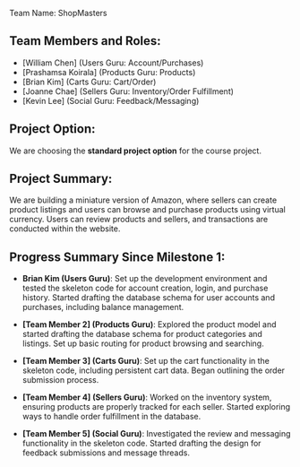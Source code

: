 Team Name: ShopMasters

## Team Members and Roles:

- [William Chen] (Users Guru: Account/Purchases)
- [Prashamsa Koirala] (Products Guru: Products)
- [Brian Kim] (Carts Guru: Cart/Order)
- [Joanne Chae] (Sellers Guru: Inventory/Order Fulfillment)
- [Kevin Lee] (Social Guru: Feedback/Messaging)

## Project Option:

We are choosing the **standard project option** for the course project.

## Project Summary:

We are building a miniature version of Amazon, where sellers can create product listings and users can browse and purchase products using virtual currency. Users can review products and sellers, and transactions are conducted within the website.

## Progress Summary Since Milestone 1:

- **Brian Kim (Users Guru)**: Set up the development environment and tested the skeleton code for account creation, login, and purchase history. Started drafting the database schema for user accounts and purchases, including balance management.
  
- **[Team Member 2] (Products Guru)**: Explored the product model and started drafting the database schema for product categories and listings. Set up basic routing for product browsing and searching.

- **[Team Member 3] (Carts Guru)**: Set up the cart functionality in the skeleton code, including persistent cart data. Began outlining the order submission process.

- **[Team Member 4] (Sellers Guru)**: Worked on the inventory system, ensuring products are properly tracked for each seller. Started exploring ways to handle order fulfillment in the database.

- **[Team Member 5] (Social Guru)**: Investigated the review and messaging functionality in the skeleton code. Started drafting the design for feedback submissions and message threads.
